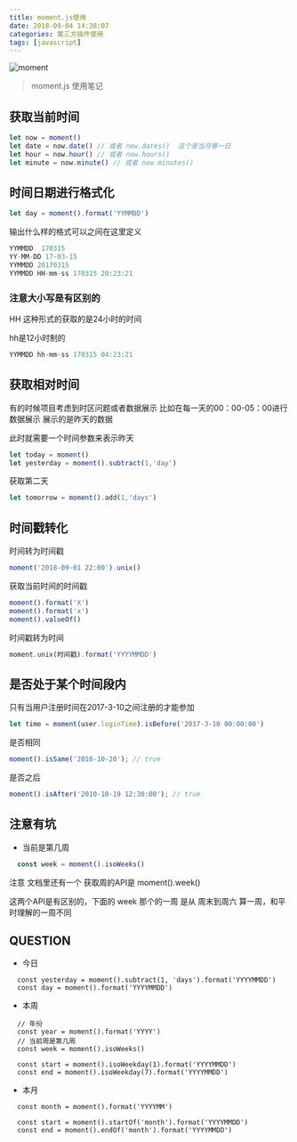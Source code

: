 ```yaml
---
title: moment.js使用
date: 2018-09-04 14:38:07
categories: 第三方插件使用
tags: [javascript]
---
```


![moment](https://user-gold-cdn.xitu.io/2018/9/4/165a3684f26f1a8f?w=1442&h=652&f=png&s=380462)

> moment.js 使用笔记 

<!--more-->

## 获取当前时间

```javascript
let now = moment()
let date = now.date() // 或者 now.dates()  这个是当月哪一日
let hour = now.hour() // 或者 now.hours()
let minute = now.minute() // 或者 now.minutes()
```

## 时间日期进行格式化

```javascript
let day = moment().format('YYMMDD')
```

输出什么样的格式可以之间在这里定义

```javascript
YYMMDD  170315
YY-MM-DD 17-03-15
YYMMDD 20170315
YYMMDD HH-mm-ss 170315 20:23:21
```

### 注意大小写是有区别的

HH 这种形式的获取的是24小时的时间 

hh是12小时制的 

```javascript
YYMMDD hh-mm-ss 170315 04:23:21
```

## 获取相对时间

有的时候项目考虑到时区问题或者数据展示  比如在每一天的00：00-05：00进行数据展示 展示的是昨天的数据

此时就需要一个时间参数来表示昨天

```javascript
let today = moment()
let yesterday = moment().subtract(1,'day')
```

获取第二天

```javascript
let tomorrow = moment().add(1,'days')
```

## 时间戳转化

时间转为时间戳

```javascript
moment('2018-09-01 22:00').unix()
```

获取当前时间的时间戳

```javascript
moment().format('X')  
moment().format('x') 
moment().valueOf()
```

时间戳转为时间

```javascript
moment.unix(时间戳).format('YYYYMMDD')
```

## 是否处于某个时间段内

只有当用户注册时间在2017-3-10之间注册的才能参加

```javascript
let time = moment(user.loginTime).isBefore('2017-3-10 00:00:00')
```
是否相同

```javascript
moment().isSame('2010-10-20'); // true
```

是否之后

```javascript
moment().isAfter('2010-10-19 12:30:00'); // true
```

## 注意有坑

* 当前是第几周

```javascript
  const week = moment().isoWeeks()
```

注意 文档里还有一个 获取周的API是 moment().week()

这两个API是有区别的，下面的 week 那个的一周 是从 周末到周六 算一周，和平时理解的一周不同

## QUESTION

* 今日

```
  const yesterday = moment().subtract(1, 'days').format('YYYYMMDD')
  const day = moment().format('YYYYMMDD')
```

* 本周

```
  // 年份
  const year = moment().format('YYYY')
  // 当前周是第几周
  const week = moment().isoWeeks()

  const start = moment().isoWeekday(1).format('YYYYMMDD')
  const end = moment().isoWeekday(7).format('YYYYMMDD')
```

* 本月

```
  const month = moment().format('YYYYMM')

  const start = moment().startOf('month').format('YYYYMMDD')
  const end = moment().endOf('month').format('YYYYMMDD')
```